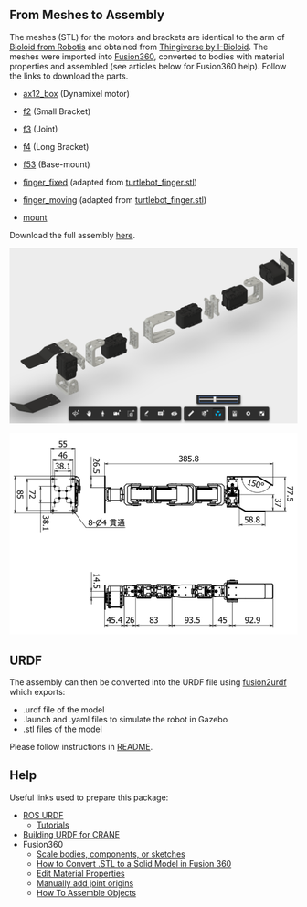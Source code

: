 ## From Meshes to Assembly

The meshes (STL) for the motors and brackets are identical to the arm of [Bioloid from Robotis](http://www.robotis.us/robotis-premium/) and obtained from [Thingiverse by I-Bioloid](https://www.thingiverse.com/thing:5192). The meshes were imported into [Fusion360](https://www.autodesk.co.jp/products/fusion-360/free-trial), converted to bodies with material properties and assembled (see articles below for Fusion360 help). Follow the links to download the parts.

- [ax12_box](https://a360.co/2TzhdAB)	(Dynamixel motor)
- [f2](https://a360.co/2TyXVvk)			(Small Bracket)
- [f3](https://a360.co/2TuXKRx)			(Joint)
- [f4](https://a360.co/2F7QFTK)			(Long Bracket)
- [f53](https://a360.co/2CSsNRU)			(Base-mount)

- [finger_fixed](https://a360.co/2Fcc2U7)	(adapted from [turtlebot_finger.stl](https://github.com/turtlebot/turtlebot_arm/blob/kinetic-devel/turtlebot_arm_description/meshes/turtlebot_finger.stl))
- [finger_moving](https://a360.co/2TAqfgN) (adapted from [turtlebot_finger.stl](https://github.com/turtlebot/turtlebot_arm/blob/kinetic-devel/turtlebot_arm_description/meshes/turtlebot_finger.stl))
- [mount](https://a360.co/2CUiuwK)

Download the full assembly [here](https://a360.co/2FbPt1S).

![](../imgs/fusion360_crane.png)

![](../imgs/dimensions.png)



## URDF

The assembly can then be converted into the URDF file using [fusion2urdf](https://github.com/syuntoku14/fusion2urdf) which exports:

- .urdf file of the model
- .launch and .yaml files to simulate the robot in Gazebo
- .stl files of the model

Please follow instructions in [README](https://github.com/syuntoku14/fusion2urdf/blob/master/README.md).



## Help

Useful links used to prepare this package:

- [ROS URDF](http://wiki.ros.org/urdf)
  - [Tutorials](http://wiki.ros.org/urdf/Tutorials)
- [Building URDF for CRANE](https://www.rt-shop.jp/blog/archives/6711)
- Fusion360
  - [Scale bodies, components, or sketches](http://help.autodesk.com/view/fusion360/ENU/?guid=GUID-D3F6F79B-1498-48B3-B98C-7D57B620005A)
  - [How to Convert .STL to a Solid Model in Fusion 360](https://www.youtube.com/watch?v=m5v8JO7pEAk)
  - [Edit Material Properties](https://knowledge.autodesk.com/support/fusion-360/getting-started/caas/screencast/Main/Details/981d62b6-30b1-46da-92f4-6693c68bffcf.html)
  - [Manually add joint origins](http://help.autodesk.com/view/fusion360/ENU/?guid=GUID-D1A77DB8-8E42-4BEA-82DA-F51B39635DC0)
  - [How To Assemble Objects](https://www.youtube.com/watch?v=QGHevlSjLQU)

